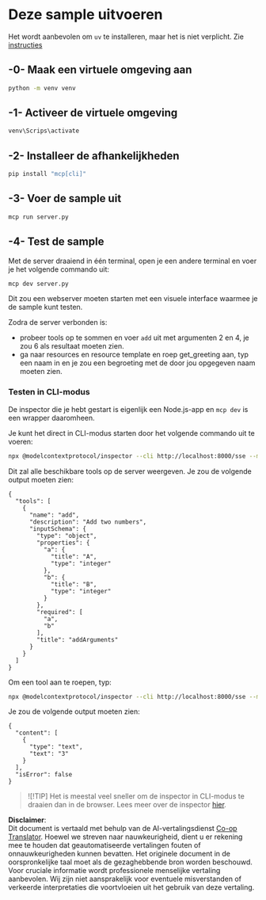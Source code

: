 <!--
CO_OP_TRANSLATOR_METADATA:
{
  "original_hash": "d700e180ce74b2675ce51a567a36c9e4",
  "translation_date": "2025-07-13T20:16:01+00:00",
  "source_file": "03-GettingStarted/05-sse-server/solution/python/README.md",
  "language_code": "nl"
}
-->
# Deze sample uitvoeren

Het wordt aanbevolen om `uv` te installeren, maar het is niet verplicht. Zie [instructies](https://docs.astral.sh/uv/#highlights)

## -0- Maak een virtuele omgeving aan

```bash
python -m venv venv
```

## -1- Activeer de virtuele omgeving

```bash
venv\Scrips\activate
```

## -2- Installeer de afhankelijkheden

```bash
pip install "mcp[cli]"
```

## -3- Voer de sample uit

```bash
mcp run server.py
```

## -4- Test de sample

Met de server draaiend in één terminal, open je een andere terminal en voer je het volgende commando uit:

```bash
mcp dev server.py
```

Dit zou een webserver moeten starten met een visuele interface waarmee je de sample kunt testen.

Zodra de server verbonden is:

- probeer tools op te sommen en voer `add` uit met argumenten 2 en 4, je zou 6 als resultaat moeten zien.
- ga naar resources en resource template en roep get_greeting aan, typ een naam in en je zou een begroeting met de door jou opgegeven naam moeten zien.

### Testen in CLI-modus

De inspector die je hebt gestart is eigenlijk een Node.js-app en `mcp dev` is een wrapper daaromheen.

Je kunt het direct in CLI-modus starten door het volgende commando uit te voeren:

```bash
npx @modelcontextprotocol/inspector --cli http://localhost:8000/sse --method tools/list
```

Dit zal alle beschikbare tools op de server weergeven. Je zou de volgende output moeten zien:

```text
{
  "tools": [
    {
      "name": "add",
      "description": "Add two numbers",
      "inputSchema": {
        "type": "object",
        "properties": {
          "a": {
            "title": "A",
            "type": "integer"
          },
          "b": {
            "title": "B",
            "type": "integer"
          }
        },
        "required": [
          "a",
          "b"
        ],
        "title": "addArguments"
      }
    }
  ]
}
```

Om een tool aan te roepen, typ:

```bash
npx @modelcontextprotocol/inspector --cli http://localhost:8000/sse --method tools/call --tool-name add --tool-arg a=1 --tool-arg b=2
```

Je zou de volgende output moeten zien:

```text
{
  "content": [
    {
      "type": "text",
      "text": "3"
    }
  ],
  "isError": false
}
```

> ![!TIP]
> Het is meestal veel sneller om de inspector in CLI-modus te draaien dan in de browser.
> Lees meer over de inspector [hier](https://github.com/modelcontextprotocol/inspector).

**Disclaimer**:  
Dit document is vertaald met behulp van de AI-vertalingsdienst [Co-op Translator](https://github.com/Azure/co-op-translator). Hoewel we streven naar nauwkeurigheid, dient u er rekening mee te houden dat geautomatiseerde vertalingen fouten of onnauwkeurigheden kunnen bevatten. Het originele document in de oorspronkelijke taal moet als de gezaghebbende bron worden beschouwd. Voor cruciale informatie wordt professionele menselijke vertaling aanbevolen. Wij zijn niet aansprakelijk voor eventuele misverstanden of verkeerde interpretaties die voortvloeien uit het gebruik van deze vertaling.